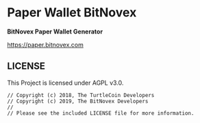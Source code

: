 # Paper Wallet BitNovex

**BitNovex Paper Wallet Generator**

https://paper.bitnovex.com

## LICENSE

This Project is licensed under AGPL v3.0.

```
// Copyright (c) 2018, The TurtleCoin Developers
// Copyright (c) 2019, The BitNovex Developers
//
// Please see the included LICENSE file for more information.
```
